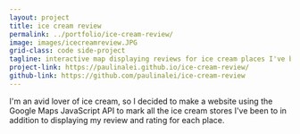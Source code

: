 ```yaml
---
layout: project
title: ice cream review
permalink: ../portfolio/ice-cream-review/
image: images/icecreamreview.JPG
grid-class: code side-project
tagline: interactive map displaying reviews for ice cream places I've been to
project-link: https://paulinalei.github.io/ice-cream-review/
github-link: https://github.com/paulinalei/ice-cream-review
---
```


I'm an avid lover of ice cream, so I decided to make a website using the Google Maps JavaScript API to mark all the ice
cream stores I've been to in addition to displaying my review and rating for each place.